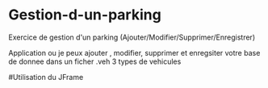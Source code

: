 # Gestion-d-un-parking
Exercice de gestion d'un parking (Ajouter/Modifier/Supprimer/Enregistrer)


Application ou je peux ajouter , modifier, supprimer et enregsiter votre base de donnee dans un ficher .veh 3 types de vehicules

#Utilisation du JFrame 
